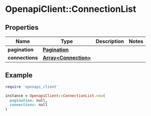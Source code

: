 # OpenapiClient::ConnectionList

## Properties

| Name | Type | Description | Notes |
| ---- | ---- | ----------- | ----- |
| **pagination** | [**Pagination**](Pagination.md) |  |  |
| **connections** | [**Array&lt;Connection&gt;**](Connection.md) |  |  |

## Example

```ruby
require 'openapi_client'

instance = OpenapiClient::ConnectionList.new(
  pagination: null,
  connections: null
)
```

